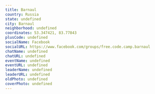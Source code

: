 ```yaml
---
title: Barnaul
country: Russia
state: undefined
city: Barnaul
neighborhood: undefined
coordinates: 53.347421, 83.77843
plusCode: undefined
socialName: Facebook
socialURL: https://www.facebook.com/groups/free.code.camp.barnaul
chatName: undefined
chatURL: undefined
eventName: undefined
eventURL: undefined
leaderName: undefined
leaderURL: undefined
oldPhoto: undefined
coverPhoto: undefined
---
```

